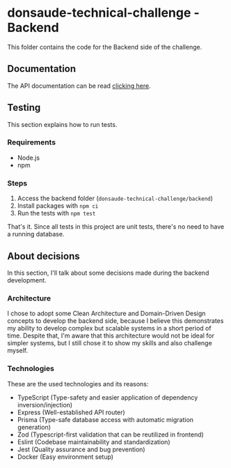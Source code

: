 # donsaude-technical-challenge - Backend

This folder contains the code for the Backend side of the challenge.

## Documentation
The API documentation can be read [clicking here](./docs/API.md).

## Testing
This section explains how to run tests.

### Requirements
- Node.js
- npm

### Steps
1. Access the backend folder (`donsaude-technical-challenge/backend`)
2. Install packages with `npm ci`
3. Run the tests with `npm test`

That's it. Since all tests in this project are unit tests, there's no need to have a running database.

## About decisions
In this section, I'll talk about some decisions made during the backend development.

### Architecture
I chose to adopt some Clean Architecture and Domain-Driven Design concepts to develop the backend side, because I believe this demonstrates my ability to develop complex but scalable systems in a short period of time. Despite that, I'm aware that this architecture would not be ideal for simpler systems, but I still chose it to show my skills and also challenge myself.

### Technologies
These are the used technologies and its reasons:

- TypeScript (Type-safety and easier application of dependency inversion/injection)
- Express (Well-established API router)
- Prisma (Type-safe database access with automatic migration generation)
- Zod (Typescript-first validation that can be reutilized in frontend)
- Eslint (Codebase maintainability and standardization)
- Jest (Quality assurance and bug prevention)
- Docker (Easy environment setup)


